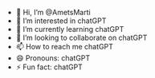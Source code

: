 - 👋 Hi, I’m @AmetsMarti
- 👀 I’m interested in chatGPT
- 🌱 I’m currently learning chatGPT
- 💞️ I’m looking to collaborate on chatGPT
- 📫 How to reach me chatGPT
- 😄 Pronouns: chatGPT
- ⚡ Fun fact: chatGPT

<!---
AmetsMarti/AmetsMarti is a ✨ special ✨ repository because its `README.md` (this file) appears on your GitHub profile.
You can click the Preview link to take a look at your changes.
--->
